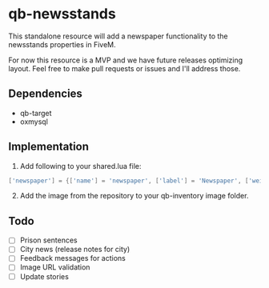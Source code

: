 # qb-newsstands

This standalone resource will add a newspaper functionality to the newsstands properties in FiveM. 

For now this resource is a MVP and we have future releases optimizing layout. Feel free to make pull requests or issues and I'll address those.

## Dependencies
- qb-target
- oxmysql

## Implementation

1. Add following to your shared.lua file:

```lua
['newspaper'] = {['name'] = 'newspaper', ['label'] = 'Newspaper', ['weight'] = 10, ['type'] = 'item', ['image'] = 'newspaper.png', ['unique'] = false , ['useable'] = true, ['shouldClose'] = true, ['combinable'] = nil, ['description'] = 'Los Santos Newspaper'},

```

2. Add the image from the repository to your qb-inventory image folder.

## Todo

- [ ] Prison sentences
- [ ] City news (release notes for city)
- [ ] Feedback messages for actions
- [ ] Image URL validation
- [ ] Update stories
